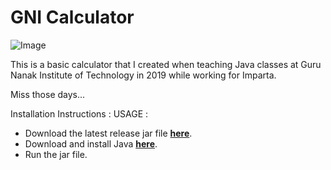 # GNI Calculator
![Image](https://github.com/gabyah92/GNICalculator/assets/22296232/de789346-7380-4968-ae9d-93a160e5c136) 

This is a basic calculator that I created when teaching Java classes at Guru Nanak Institute of Technology in 2019 while working for Imparta.

Miss those days...

Installation Instructions : 
USAGE : 
- Download the latest release jar file **[here](https://github.com/gabyah92/GNICalculator/releases)**. 
- Download and install Java **[here](https://www.java.com/en/download)**.
- Run the jar file.
